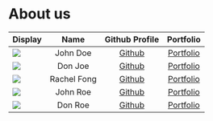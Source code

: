 # About us

Display |    Name     |             Github Profile              | Portfolio 
--------|:-----------:|:---------------------------------------:|:---------:
![](https://via.placeholder.com/100.png?text=Photo) |  John Doe   |      [Github](https://github.com/)      | [Portfolio](docs/team/johndoe.md)
![](https://via.placeholder.com/100.png?text=Photo) |   Don Joe   |      [Github](https://github.com/)      | [Portfolio](docs/team/johndoe.md)
![](https://via.placeholder.com/100.png?text=Photo) | Rachel Fong | [Github](https://github.com/Franky4566) | [Portfolio](docs/team/johndoe.md)
![](https://via.placeholder.com/100.png?text=Photo) |  John Roe   |      [Github](https://github.com/)      | [Portfolio](docs/team/johndoe.md)
![](https://via.placeholder.com/100.png?text=Photo) |   Don Roe   |      [Github](https://github.com/)      | [Portfolio](docs/team/johndoe.md)
